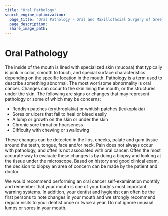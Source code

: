 ```yaml
---
title: "Oral Pathology"
search_engine_optimization:
  page_title: "Oral Pathology - Oral and Maxillofacial Surgery of Greeley PC"
  page_description:
  share_image_path:
---
```


# Oral Pathology

The inside of the mouth is lined with specialized skin (mucosa) that typically is pink in color, smooth to touch, and special surface characteristics depending on the specific location in the mouth.  Pathology is a term used to describe something abnormal.  The most worrisome abnormality is oral cancer.  Changes can occur to the skin lining the mouth, or the structures under the skin.  The following are signs or changes that may represent pathology or some of which may be concerns:

- Reddish patches (erythroplakia) or whitish patches (leukoplakia)
- Sores or ulcers that fail to heal or bleed easily
- A lump or growth on the skin or under the skin
- Chronic sore throat or hoarseness
- Difficulty with chewing or swallowing

These changes can be detected in the lips, cheeks, palate and gum tissue around the teeth, tongue, face and/or neck.  Pain does not always occur with pathology, and often is not associated with oral cancer.  Often the most accurate way to evaluate these changes is by doing a biopsy and looking at the tissue under the microscope.  Based on history and good clinical exam, the decision to biopsy an area of concern can be made by the patient and doctor.

We would recommend performing an oral cancer self-examination monthly and remember that your mouth is one of your body's most important warning systems.  In addition, your dentist and hygienist can often be the first persons to note changes in your mouth and we strongly recommend regular visits to your dentist once or twice a year.  Do not ignore unusual lumps or sores in your mouth.
